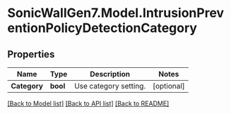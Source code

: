 # SonicWallGen7.Model.IntrusionPreventionPolicyDetectionCategory

## Properties

Name | Type | Description | Notes
------------ | ------------- | ------------- | -------------
**Category** | **bool** | Use category setting. | [optional] 

[[Back to Model list]](../README.md#documentation-for-models) [[Back to API list]](../README.md#documentation-for-api-endpoints) [[Back to README]](../README.md)

